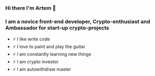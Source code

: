 ### Hi there I'm Artem 👋

### I am a novice front-end developer, Crypto-enthusiast and Ambassador for start-up crypto-projects
- ⚡ I like write code
- ⚡ I love to paint and play the guitar 
- ⚡ I am constantly learning new things 
- ⚡ I am crypto investor 
- ⚡ I am autowithdraw master

